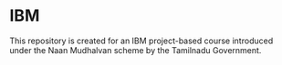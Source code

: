 # IBM
This repository is created for an IBM project-based course introduced under the Naan Mudhalvan scheme by the Tamilnadu Government.
